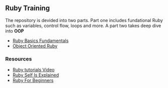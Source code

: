 ## Ruby Training

The repository is devided into two parts. Part one includes fundational Ruby such as variables, control flow, loops and more. 
A part two takes deep dive into **OOP** 

* [Ruby Basics Fundamentals](./ruby-basics-fundamentals)
* [Object Oriented Ruby](./object-oriented-ruby)

### Resources 

* [Ruby tutorials Video](https://www.youtube.com/@JesusCastello/videos)
* [Ruby Self Is Explained](https://www.rubyguides.com/2020/04/self-in-ruby/)
* [Ruby For Beginners](http://ruby-for-beginners.rubymonstas.org/index.html) 